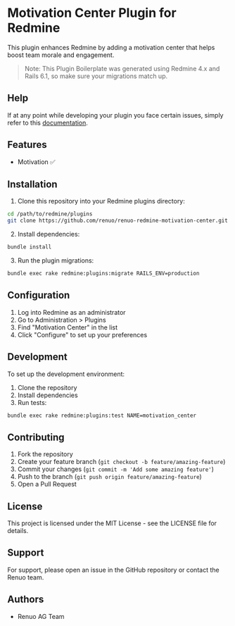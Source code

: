 # Motivation Center Plugin for Redmine

This plugin enhances Redmine by adding a motivation center that helps boost team morale and engagement.

> Note: This Plugin Boilerplate was generated using Redmine 4.x and Rails 6.1, so make sure your migrations match up.

## Help

If at any point while developing your plugin you face certain issues, simply refer to this [documentation](https://www.redmine.org/projects/redmine/wiki/Plugin_Tutorial).

## Features

- Motivation ✅

## Installation

1. Clone this repository into your Redmine plugins directory:

```bash
cd /path/to/redmine/plugins
git clone https://github.com/renuo/renuo-redmine-motivation-center.git motivation_center
```

2. Install dependencies:

```bash
bundle install
```

3. Run the plugin migrations:

```bash
bundle exec rake redmine:plugins:migrate RAILS_ENV=production
```

## Configuration

1. Log into Redmine as an administrator
2. Go to Administration > Plugins
3. Find "Motivation Center" in the list
4. Click "Configure" to set up your preferences

## Development

To set up the development environment:

1. Clone the repository
2. Install dependencies
3. Run tests:

```bash
bundle exec rake redmine:plugins:test NAME=motivation_center
```

## Contributing

1. Fork the repository
2. Create your feature branch (`git checkout -b feature/amazing-feature`)
3. Commit your changes (`git commit -m 'Add some amazing feature'`)
4. Push to the branch (`git push origin feature/amazing-feature`)
5. Open a Pull Request

## License

This project is licensed under the MIT License - see the LICENSE file for details.

## Support

For support, please open an issue in the GitHub repository or contact the Renuo team.

## Authors

- Renuo AG Team
